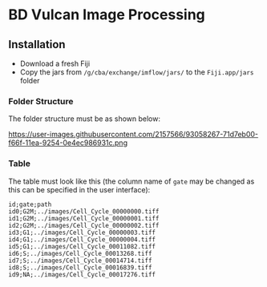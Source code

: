 # BD Vulcan Image Processing

## Installation

- Download a fresh Fiji
- Copy the jars from `/g/cba/exchange/imflow/jars/` to the `Fiji.app/jars` folder

### Folder Structure 

The folder structure must be as shown below:

https://user-images.githubusercontent.com/2157566/93058267-71d7eb00-f66f-11ea-9254-0e4ec986931c.png

### Table

The table must look like this (the column name of `gate` may be changed as this can be specified in the user interface):

```
id;gate;path
id0;G2M;../images/Cell_Cycle_00000000.tiff
id1;G2M;../images/Cell_Cycle_00000001.tiff
id2;G2M;../images/Cell_Cycle_00000002.tiff
id3;G1;../images/Cell_Cycle_00000003.tiff
id4;G1;../images/Cell_Cycle_00000004.tiff
id5;G1;../images/Cell_Cycle_00011082.tiff
id6;S;../images/Cell_Cycle_00013268.tiff
id7;S;../images/Cell_Cycle_00014714.tiff
id8;S;../images/Cell_Cycle_00016839.tiff
id9;NA;../images/Cell_Cycle_00017276.tiff
```
